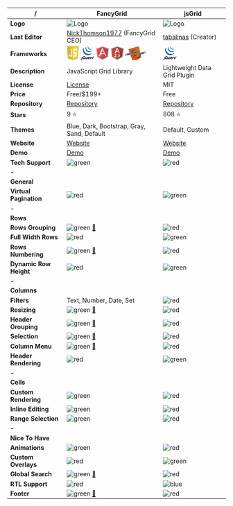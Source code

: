 |**/**|FancyGrid|jsGrid|
|-----|---------|------|
|**Logo**|![Logo](http://www.fancygrid.com/img/logo.png)|![Logo](http://js-grid.com/imgs/logo.png)|
|**Last Editor**|[NickThomson1977](https://github.com/NickThomson1977) (FancyGrid CEO)|[tabalinas](https://github.com/tabalinas) (Creator)|
|**Frameworks**|![Javascript](https://raw.githubusercontent.com/AmitMY/grids/master/assets/frameworks/javascript.png) ![jQuery](https://raw.githubusercontent.com/AmitMY/grids/master/assets/frameworks/jquery.png) ![Angular1](https://raw.githubusercontent.com/AmitMY/grids/master/assets/frameworks/angular1.png) ![Angular2](https://raw.githubusercontent.com/AmitMY/grids/master/assets/frameworks/angular2.png) ![Web Components](https://raw.githubusercontent.com/AmitMY/grids/master/assets/frameworks/web%20components.png)|![jQuery](https://raw.githubusercontent.com/AmitMY/grids/master/assets/frameworks/jquery.png)|
|**Description**|JavaScript Grid Library|Lightweight Data Grid Plugin|
|**License**|[License](http://fancygrid.com/buy/)|MIT|
|**Price**|Free/$199+|Free|
|**Repository**|[Repository](https://github.com/FancyGrid/FancyGrid)|[Repository](https://github.com/tabalinas/jsgrid)|
|**Stars**|9 :star:|808 :star:|
|**Themes**|Blue, Dark, Bootstrap, Gray, Sand, Default|Default, Custom|
|**Website**|[Website](http://www.fancygrid.com/)|[Website](http://js-grid.com/)|
|**Demo**|[Demo](http://www.fancygrid.com/gallery/)|[Demo](http://js-grid.com/demos)|
|**Tech Support**|![green](http://placehold.it/23/c5f015/000000?text=+)|![red](http://placehold.it/23/f03c15/000000?text=+)|
|**-**|||
|**General**|||
|**Virtual Pagination**|![red](http://placehold.it/23/f03c15/000000?text=+)|![green](http://placehold.it/23/c5f015/000000?text=+)|
|**-**|||
|**Rows**|||
|**Rows Grouping**|![green](http://placehold.it/23/c5f015/000000?text=+) [:book:](http://fancygrid.com/dashboards/dealer/)|![red](http://placehold.it/23/f03c15/000000?text=+)|
|**Full Width Rows**|![red](http://placehold.it/23/f03c15/000000?text=+)|![green](http://placehold.it/23/c5f015/000000?text=+)|
|**Rows Numbering**|![green](http://placehold.it/23/c5f015/000000?text=+) [:book:](http://fancygrid.com/samples/columns/order-column)|![red](http://placehold.it/23/f03c15/000000?text=+)|
|**Dynamic Row Height**|![red](http://placehold.it/23/f03c15/000000?text=+)|![green](http://placehold.it/23/c5f015/000000?text=+)|
|**-**|||
|**Columns**|||
|**Filters**|Text, Number, Date, Set|![red](http://placehold.it/23/f03c15/000000?text=+)|
|**Resizing**|![green](http://placehold.it/23/c5f015/000000?text=+) [:book:](http://fancygrid.com/dashboards/staff/)|![red](http://placehold.it/23/f03c15/000000?text=+)|
|**Header Grouping**|![green](http://placehold.it/23/c5f015/000000?text=+) [:book:](http://fancygrid.com/samples/columns/grouped-header)|![red](http://placehold.it/23/f03c15/000000?text=+)|
|**Selection**|![green](http://placehold.it/23/c5f015/000000?text=+) [:book:](http://fancygrid.com/samples/selection/selection)|![red](http://placehold.it/23/f03c15/000000?text=+)|
|**Column Menu**|![green](http://placehold.it/23/c5f015/000000?text=+) [:book:](http://fancygrid.com/samples/columns/column-menu)|![red](http://placehold.it/23/f03c15/000000?text=+)|
|**Header Rendering**|![red](http://placehold.it/23/f03c15/000000?text=+)|![green](http://placehold.it/23/c5f015/000000?text=+)|
|**-**|||
|**Cells**|||
|**Custom Rendering**|![green](http://placehold.it/23/c5f015/000000?text=+)|![red](http://placehold.it/23/f03c15/000000?text=+)|
|**Inline Editing**|![green](http://placehold.it/23/c5f015/000000?text=+)|![red](http://placehold.it/23/f03c15/000000?text=+)|
|**Range Selection**|![green](http://placehold.it/23/c5f015/000000?text=+)|![red](http://placehold.it/23/f03c15/000000?text=+)|
|**-**|||
|**Nice To Have**|||
|**Animations**|![green](http://placehold.it/23/c5f015/000000?text=+)|![red](http://placehold.it/23/f03c15/000000?text=+)|
|**Custom Overlays**|![red](http://placehold.it/23/f03c15/000000?text=+)|![green](http://placehold.it/23/c5f015/000000?text=+)|
|**Global Search**|![green](http://placehold.it/23/c5f015/000000?text=+) [:book:](http://fancygrid.com/dashboards/staff/)|![red](http://placehold.it/23/f03c15/000000?text=+)|
|**RTL Support**|![red](http://placehold.it/23/f03c15/000000?text=+)|![blue](http://placehold.it/23/1589F0/000000?text=+)|
|**Footer**|![green](http://placehold.it/23/c5f015/000000?text=+) [:book:](http://fancygrid.com/dashboards/iots/)|![red](http://placehold.it/23/f03c15/000000?text=+)|